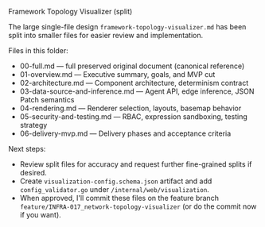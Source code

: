 Framework Topology Visualizer (split)

The large single-file design `framework-topology-visualizer.md` has been split into smaller files for easier review and implementation.

Files in this folder:
- 00-full.md — full preserved original document (canonical reference)
- 01-overview.md — Executive summary, goals, and MVP cut
- 02-architecture.md — Component architecture, determinism contract
- 03-data-source-and-inference.md — Agent API, edge inference, JSON Patch semantics
- 04-rendering.md — Renderer selection, layouts, basemap behavior
- 05-security-and-testing.md — RBAC, expression sandboxing, testing strategy
- 06-delivery-mvp.md — Delivery phases and acceptance criteria

Next steps:
- Review split files for accuracy and request further fine-grained splits if desired.
- Create `visualization-config.schema.json` artifact and add `config_validator.go` under `/internal/web/visualization`.
- When approved, I'll commit these files on the feature branch `feature/INFRA-017_network-topology-visualizer` (or do the commit now if you want).
